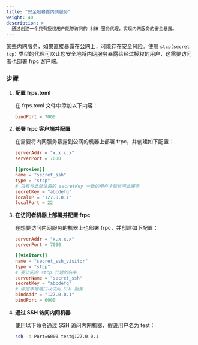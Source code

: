 ```yaml
---
title: "安全地暴露内网服务"
weight: 40
description: >
  通过创建一个只有授权用户能够访问的 SSH 服务代理，实现内网服务的安全暴露。
---
```


某些内网服务，如果直接暴露在公网上，可能存在安全风险。使用 `stcp(secret tcp)` 类型的代理可以让您安全地将内网服务暴露给经过授权的用户，这需要访问者也部署 frpc 客户端。

### 步骤

1. **配置 frps.toml**

    在 frps.toml 文件中添加以下内容：

    ```toml
    bindPort = 7000
    ```

2. **部署 frpc 客户端并配置**

    在需要将内网服务暴露到公网的机器上部署 frpc，并创建如下配置：

    ```toml
    serverAddr = "x.x.x.x"
    serverPort = 7000

    [[proxies]]
    name = "secret_ssh"
    type = "stcp"
    # 只有与此处设置的 secretKey 一致的用户才能访问此服务
    secretKey = "abcdefg"
    localIP = "127.0.0.1"
    localPort = 22
    ```

3. **在访问者机器上部署并配置 frpc**

    在想要访问内网服务的机器上也部署 frpc，并创建如下配置：

    ```toml
    serverAddr = "x.x.x.x"
    serverPort = 7000

    [[visitors]]
    name = "secret_ssh_visitor"
    type = "stcp"
    # 要访问的 stcp 代理的名字
    serverName = "secret_ssh"
    secretKey = "abcdefg"
    # 绑定本地端口以访问 SSH 服务
    bindAddr = "127.0.0.1"
    bindPort = 6000
    ```

4. **通过 SSH 访问内网机器**

   使用以下命令通过 SSH 访问内网机器，假设用户名为 test：

   ```bash
   ssh -o Port=6000 test@127.0.0.1
   ```

